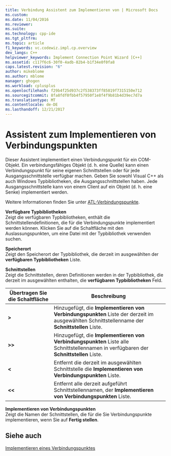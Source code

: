```yaml
---
title: Verbindung Assistent zum Implementieren von | Microsoft Docs
ms.custom: 
ms.date: 11/04/2016
ms.reviewer: 
ms.suite: 
ms.technology: cpp-ide
ms.tgt_pltfrm: 
ms.topic: article
f1_keywords: vc.codewiz.impl.cp.overview
dev_langs: C++
helpviewer_keywords: Implement Connection Point Wizard [C++]
ms.assetid: c117f6c6-30f0-4adb-82b4-b1f34e0f0fa8
caps.latest.revision: "6"
author: mikeblome
ms.author: mblome
manager: ghogen
ms.workload: cplusplus
ms.openlocfilehash: f29b4f25d937c2f538373ff85819f7315150e712
ms.sourcegitcommit: 8fa8fdf0fbb4f57950f1e8f4f9b81b4d39ec7d7a
ms.translationtype: MT
ms.contentlocale: de-DE
ms.lasthandoff: 12/21/2017
---
```

# <a name="implement-connection-point-wizard"></a>Assistent zum Implementieren von Verbindungspunkten
Dieser Assistent implementiert einen Verbindungspunkt für ein COM-Objekt. Ein verbindungsfähiges Objekt (d. h. eine Quelle) kann einen Verbindungspunkt für seine eigenen Schnittstellen oder für jede Ausgangsschnittstelle verfügbar machen. Geben Sie sowohl Visual C++ als auch Windows Typbibliotheken, die Ausgangsschnittstellen haben. Jede Ausgangsschnittstelle kann von einem Client auf ein Objekt (d. h. eine Senke) implementiert werden.  
  
 Weitere Informationen finden Sie unter [ATL-Verbindungspunkte](../atl/atl-connection-points.md).  
  
 **Verfügbare Typbibliotheken**  
 Zeigt die verfügbaren Typbibliotheken, enthält die Schnittstellendefinitionen, die für die Verbindungspunkte implementiert werden können. Klicken Sie auf die Schaltfläche mit den Auslassungspunkten, um eine Datei mit der Typbibliothek verwenden suchen.  
  
 **Speicherort**  
 Zeigt den Speicherort der Typbibliothek, die derzeit im ausgewählten der **verfügbaren Typbibliotheken** Liste.  
  
 **Schnittstellen**  
 Zeigt die Schnittstellen, deren Definitionen werden in der Typbibliothek, die derzeit im ausgewählten enthalten, die **verfügbaren Typbibliotheken** Feld.  
  
|Übertragen Sie die Schaltfläche|Beschreibung|  
|---------------------|-----------------|  
|**>**|Hinzugefügt, die **Implementieren von Verbindungspunkten** Liste der derzeit im ausgewählten Schnittstellenname der **Schnittstellen** Liste.|  
|**>>**|Hinzugefügt, die **Implementieren von Verbindungspunkten** Liste alle Schnittstellennamen in verfügbaren der **Schnittstellen** Liste.|  
|**<**|Entfernt die derzeit im ausgewählten Schnittstelle die **Implementieren von Verbindungspunkten** Liste.|  
|**<<**|Entfernt alle derzeit aufgeführt Schnittstellennamen, der **Implementieren von Verbindungspunkten** Liste.|  
  
 **Implementieren von Verbindungspunkten**  
 Zeigt die Namen der Schnittstellen, die für die Sie Verbindungspunkte implementieren, wenn Sie auf **Fertig stellen**.  
  
## <a name="see-also"></a>Siehe auch  
 [Implementieren eines Verbindungspunktes](../ide/implementing-a-connection-point-visual-cpp.md)